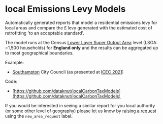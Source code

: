 # local Emissions Levy Models

Automatically generated reports that model a residential emissions levy for local areas and compare the £ levy generated with the estimated cost of retrofitting 'to an acceptable standard'.

The model runs at the Census [Lower Layer Super Output Area](https://www.ons.gov.uk/methodology/geography/ukgeographies/censusgeography#super-output-area-soa) level (LSOA: ~1,500 households) for **England only** and the results can be aggregated up to most geographical boundaries.

Example:

 * [Southampton](simulating_local_emissions_levy_template_Southampton.html) City Council (as presented at [ICEC 2021](https://eprints.soton.ac.uk/451507/))

Code:

 * [https://github.com/dataknut/localCarbonTaxModels](https://github.com/dataknut/localCarbonTaxModels)
 
If you would be interested in seeing a similar report for you local authority (or some other level of geography) please let us know by [raising a request](https://github.com/dataknut/localCarbonTaxModels/labels/new_area_request) using the `new_area_request` label.